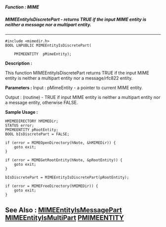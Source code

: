 ##### Function : MIME
##### MIMEEntityIsDiscretePart - returns TRUE if the input MIME entity is neither a message nor a multipart entity.

---
```
#include <mimedir.h>
BOOL LNPUBLIC MIMEEntityIsDiscretePart(

	PMIMEENTITY  pMimeEntity);
```
**Description :**

This function MIMEEntityIsDiscretePart returns TRUE if the input MIME entity is 
neither a multipart entity nor a message/rfc822 entity.

**Parameters :**
Input :
pMimeEntity  -  a pointer to current MIME entity.

Output :
(routine)  -  TRUE if input MIME entity is neither a multipart entity nor a message entity, otherwise FALSE.



**Sample Usage :**
```
HMIMEDIRECTORY hMIMEDir;
STATUS error;
PMIMEENTITY pRootEntity;
BOOL bIsDiscretePart = FALSE;

if (error = MIMEOpenDirectory(hNote, &hMIMEDir)) {
	goto exit;
}

if (error = MIMEGetRootEntity(hNote, &pRootEntity)) {
	goto exit;
}

bIsDiscretePart = MIMEEntityIsDiscretePart(pRootEntity);

if (error = MIMEFreeDirectory(hMIMEDir)) {
	goto exit;
}

```
**See Also :**
[MIMEEntityIsMessagePart](/domino-c-api-docs/reference/Func/MIMEEntityIsMessagePart)
[MIMEEntityIsMultiPart](/domino-c-api-docs/reference/Func/MIMEEntityIsMultiPart)
[PMIMEENTITY](/domino-c-api-docs/reference/Data/PMIMEENTITY)
---
